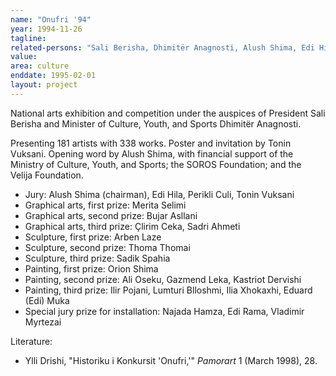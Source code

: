 ```yaml
---
name: "Onufri '94"
year: 1994-11-26
tagline:
related-persons: "Sali Berisha, Dhimitër Anagnosti, Alush Shima, Edi Hila, Perikli Culi, Tonin Vuksani, Edi Muka, Merita Selimi, Bujar Asllani, Çlirim Ceka, Sadri Ahmeti, Arben Laze, Thoma Thomai, Sadik Spahia, Orion Shima, Ali Oseku, Gazmend Leka, Kastriot Dervishi, Ilir Pojani, Ilia Xhokaxhi, Najada Hamza, Edi Rama, Vladimir Myrtezai"
value:
area: culture
enddate: 1995-02-01
layout: project
---
```

National arts exhibition and competition under the auspices of President Sali Berisha and Minister of Culture, Youth, and Sports Dhimitër Anagnosti.

Presenting 181 artists with 338 works. Poster and invitation by Tonin Vuksani. Opening word by Alush Shima, with financial support of the Ministry of Culture, Youth, and Sports; the SOROS Foundation; and the Velija Foundation.

* Jury: Alush Shima (chairman), Edi Hila, Perikli Culi, Tonin Vuksani
* Graphical arts, first prize: Merita Selimi
* Graphical arts, second prize: Bujar Asllani
* Graphical arts, third prize: Çlirim Ceka, Sadri Ahmeti
* Sculpture, first prize: Arben Laze
* Sculpture, second prize: Thoma Thomai
* Sculpture, third prize: Sadik Spahia
* Painting, first prize: Orion Shima
* Painting, second prize: Ali Oseku, Gazmend Leka, Kastriot Dervishi
* Painting, third prize: Ilir Pojani, Lumturi Blloshmi, Ilia Xhokaxhi, Eduard (Edi) Muka
* Special jury prize for installation: Najada Hamza, Edi Rama, Vladimir Myrtezai




Literature:
* Ylli Drishi, "Historiku i Konkursit 'Onufri,'" *Pamorart* 1 (March 1998), 28.
